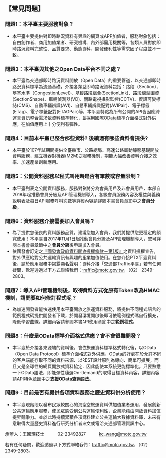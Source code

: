 ## 【常見問題】

### 問題1：本平臺主要服務對象？
- 本平臺主要提供對即時路況資料有興趣的網頁或APP加值者，服務對象包括：自由創作者、商用加值業者、研究機構、內外部需用機關等，各類人員對於即時路況資料完整性、品質要求、動態資料、開發便利性等需求因子程度並不一致。

### 問題3：本平臺與其他之Open Data平台不同之處？
- 本平臺為交通部即時路況資料開放（Open Data）的重要管道，以交通部即時路況資料標準為流通基礎，介接各類型即時路況資料包括：路段（Section）、壅塞水準（CongestionLevel）、基礎路段組合(SectionLink)、路段線型圖資(SectionShape)、車輛偵測器(VD)、閉路電視攝影監控(CCTV)、資訊可變標誌(CMS)、自動車輛辨識(AVI)、自動車輛辨識配對(AVIPair)、電子標籤(ETag)、電子標籤配對(ETAGPair)等，本平臺特點為所有公開的API皆因應跨運具資訊整合需求依資料標準轉化，並採用國際OData標準介面格式對外供應，在加值應用上十分便利有彈性。

### 問題4：目前本平臺已整合那些資料? 後續還有哪些資料會提供? 
- 本平臺於107年試期間提供全臺縣市、公路總局、高速公路局動靜態基礎開放資料服務，建立機器對機器(M2M)之服務機制，期能大幅改善資料介接之效率、加速產業創新應用。

### 問題5：公開資料服務以程式叫用時是否有筆數或容量限制？
- 本平臺列表之公開資料服務，服務對象將分為會員用戶及非會員用戶，本部自2018年起推動會員分級及API管理機制導入，各級會員服務內容及權益與義務說明表及每日API服務呼叫次數等詳細內容請詳閱本書會員章節中之**會員分級**。

### 問題6：資料服務介接需要加入會員嗎？
- 為了提供您優良的資料服務品質，建議您加入會員，我們將提供您更穩定的頻寬使用！本平臺自2017年11月1日起推動會員分級及API管理機制導入，您可詳閱本書會員章節中之**會員分級**後申請加入會員。
- 依國發會訂定之<a href="https://data.gov.tw/license">『國發會政府資料開放授權條款－第1版』</a>之資料授權宣告，對外供應給對公共運輸資訊有興趣的產業加值使用。在您介接PTX平臺資料後，請於應用服務中揭露顯名聲明：資料介接「交通部Traffic平臺」若有任何疑問，歡迎透過以下方式聯絡我們：traffic@motc.gov.tw，（02） 2349-2803。

### 問題7：導入API管理機制後，取得資料方式從原有Token改為HMAC機制，請問要如何修訂程式呢？
- 為加速開發者能快速使用本平臺開放之旅運資料服務，將提供不同程式語言的範例程式碼提供開發者下載，於開發環境開啟後即可依範例程式碼自行擴充，降低學習曲線。詳細內容請參閱本書API使用章節中之**範例程式**。

### 問題8：什麼是OData標準介面格式供應？會不會很難開發？  
- 本平臺於介接各來源端的資料後，會依旅運資料標準格式轉化後，以OData（Open Data Protocol）標準介面格式對外供應，OData的好處在於允許不同的客戶端能存取不同的資料來源、以REST設計原則為導向、簡單可擴展，而且又是全球性的網頁開放式資料協定，因此能使本系統更能標準化。只要熟悉一下OData語法，即能彈性隨選On-Demand的取得目標資料內容，詳細內容請API特色章節中之**支援OData查詢語法**。

### 問題9：目前是否有提供各項資料服務之歷史資料供分析使用？
-  本平臺現階段以發布民眾較關心的海陸空旅運資料供加值業者運用，發展創新公共運輸應用服務，使民眾感受到公共運輸便利性，企業能藉由開放資料加值提昇競爭力。並於此時持續累積各項資料建立公共運輸大數據資料庫，未來有意取得大量歷史資料進行研究分析者來文或電洽交通部管理資訊中心。 

承辦人：王國琛技士　　　02-23492827　　　kc_wang@motc.gov.tw
      
      
若有任何疑問，歡迎透過以下方式聯絡我們：traffic@motc.gov.tw，（02） 2349-2803。  
